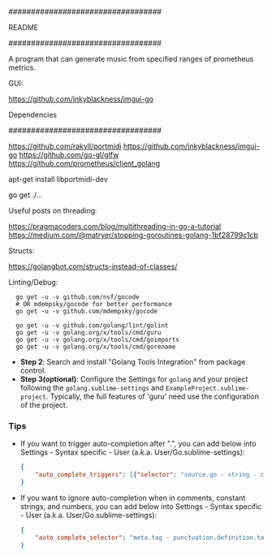 ##################################

README

##################################

A program that can generate music from specified ranges of prometheus metrics. 

GUI:

https://github.com/inkyblackness/imgui-go

Dependencies

##################################

https://github.com/rakyll/portmidi
https://github.com/inkyblackness/imgui-go
https://github.com/go-gl/glfw
https://github.com/prometheus/client_golang

apt-get install libportmidi-dev

go get ./...

Useful posts on threading: 

https://pragmacoders.com/blog/multithreading-in-go-a-tutorial
https://medium.com/@matryer/stopping-goroutines-golang-1bf28799c1cb

Structs: 

https://golangbot.com/structs-instead-of-classes/




Linting/Debug:


      go get -u -v github.com/nsf/gocode
      # OR mdempsky/gocode for better performance
      go get -u -v github.com/mdempsky/gocode
      
      go get -u -v github.com/golang/lint/golint
      go get -u -v golang.org/x/tools/cmd/guru
      go get -u -v golang.org/x/tools/cmd/goimports
      go get -u -v golang.org/x/tools/cmd/gorename

  - **Step 2**: Search and install "Golang Tools Integration" from package control.
  - **Step 3(optional)**: Configure the Settings for `golang` and your project following the `golang.sublime-settings` and `ExampleProject.sublime-project`. Typically, the full features of 'guru' need use the configuration of the project.
  
  ### Tips
  - If you want to trigger auto-completion after ".", you can add below into Settings - Syntax specific - User (a.k.a. User/Go.sublime-settings):
  
      ```json
      {
          "auto_complete_triggers": [{"selector": "source.go - string - comment - constant.numeric", "characters": "."}]
      }
      ```
  
  - If you want to ignore auto-completion when in comments, constant strings, and numbers, you can add below into Settings - Syntax specific - User (a.k.a. User/Go.sublime-settings):
  
      ```json
      {
          "auto_complete_selector": "meta.tag - punctuation.definition.tag.begin, source - comment - string - constant.numeric"
      }
      ```
  
